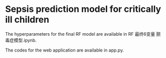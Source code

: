 # Sepsis prediction model for critically ill children
The hyperparameters for the final RF model are available in RF 最终6变量 脓毒症模型.ipynb.

The codes for the web application are available in app.py.
